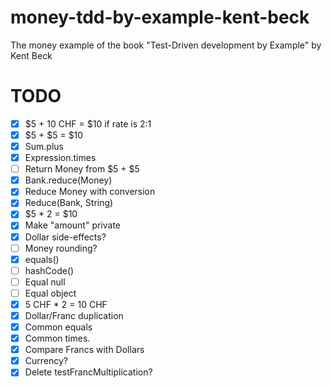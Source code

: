 # money-tdd-by-example-kent-beck
The money example of the book "Test-Driven development by Example" by Kent Beck

# TODO
- [x] $5 + 10 CHF = $10 if rate is 2:1
- [x] $5 + $5 = $10
- [x] Sum.plus
- [x] Expression.times
- [ ] Return Money from $5 + $5
- [x] Bank.reduce(Money)
- [x] Reduce Money with conversion
- [x] Reduce(Bank, String)
- [x] $5 * 2 = $10
- [x] Make "amount" private
- [x] Dollar side-effects?
- [ ] Money rounding?
- [x] equals()
- [ ] hashCode()
- [ ] Equal null
- [ ] Equal object
- [x] 5 CHF * 2 = 10 CHF
- [x] Dollar/Franc duplication
- [x] Common equals
- [x] Common times.
- [x] Compare Francs with Dollars
- [x] Currency?
- [x] Delete testFrancMultiplication?